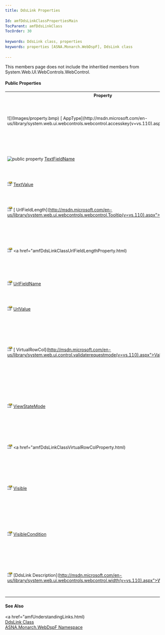 ```yaml
---
title: DdsLink Properties

Id: amfDdsLinkClassPropertiesMain
TocParent: amfDdsLinkClass
TocOrder: 30

keywords: DdsLink class, properties
keywords: properties [ASNA.Monarch.WebDspF], DdsLink class

---
```


This members page does not include the inheritied members from System.Web.UI.WebControls.WebControl.

#### Public Properties
<table class="mytable" cellspacing="0" cellpadding="4" width="90%">
          <colgroup>
           <col width="30%" />
           <col width="70%" />
          </colgroup>
          <tr><th>Property</th>
          <th>Description</th>
          </tr>
            <tr>
            <td style="height: 31px; width: 218px;">![](Images/property.bmp) [
              AppType](http://msdn.microsoft.com/en-us/library/system.web.ui.webcontrols.webcontrol.accesskey(v=vs.110).aspx">AccessKey</a></td>
            <td style="height: 31px">Gets or sets a key used to access the Bar control. (Inherited from ASP.NET 
			WebControl.)</td>
            </tr>
           <tr>
            <td><img alt="public property" src="../Images/property.bmp" />
              <a href="amfDdsLinkClassAppTypeProperty.html)
            </td>
            <td>Gets or sets the type of application for the Link to contact.</td>
          </tr>

            <tr>
            <td style="width: 218px">
			![](Images/property.bmp" class="auto-style1) [IconID](http://msdn.microsoft.com/en-us/library/system.web.ui.webcontrols.webcontrol.backcolor(v=vs.110).aspx">BackColor</a></td>
            <td>Sets the background for this control. (Inherited from ASP.NET 
			WebControl.)</td>
            </tr>
			<tr>
            <td style="height: 31px; width: 218px;">![](Images/property.bmp) <a href="http://msdn.microsoft.com/en-us/library/system.web.ui.webcontrols.webcontrol.bordercolor(v=vs.110).aspx">BorderColor</a></td>
            <td style="height: 31px">Sets the border color for this control. (Inherited from ASP.NET 
			WebControl.)</td>
            </tr>
			<tr>
            <td style="width: 218px">![](Images/property.bmp) <a href="http://msdn.microsoft.com/en-us/library/system.web.ui.webcontrols.webcontrol.borderstyle(v=vs.110).aspx">BorderStyle</a></td>
            <td>Sets the border style for this control. (Inherited from ASP.NET 
			WebControl.)</td>
            </tr>
			<tr>
            <td style="width: 218px">![](Images/property.bmp) <a href="http://msdn.microsoft.com/en-us/library/system.web.ui.webcontrols.webcontrol.borderwidth(v=vs.110).aspx">BorderWidth</a></td>
            <td>Sets the border width for this control. (Inherited from ASP.NET 
			WebControl.)</td>
            </tr>
			<tr>
            <td>![](Images/property.bmp) <a href="http://msdn.microsoft.com/en-us/library/system.web.ui.control.clientidmode(v=vs.110).aspx">ClientIDMode</a></td>
            <td>Sets the algorithm used to determine the ClientID Property. (Inherited from ASP.NET 
			WebControl.)</td>
            </tr>
			<tr>
            <td style="height: 31px; width: 218px;">![](Images/property.bmp" style="height: 16px) <a href="http://msdn.microsoft.com/en-us/library/system.web.ui.webcontrols.webcontrol.CssClass(v=vs.110).aspx">CssClass</a></td>
            <td style="height: 31px">Gets or sets the CSS Class of the control. (Inherited from ASP.NET 
			WebControl.)</td>
            </tr>
			<tr>
            <td style="width: 218px">![](Images/property.bmp) <a href="http://msdn.microsoft.com/en-us/library/system.web.ui.webcontrols.webcontrol.enabled(v=vs.110).aspx">Enabled</a></td>
            <td>Sets whether or not the control is enabled. (Inherited from ASP.NET 
			WebControl.)</td>
            </tr>
			<tr>
            <td style="width: 218px">![](Images/property.bmp) <a href="http://msdn.microsoft.com/en-us/library/system.web.ui.control.enabletheming(v=vs.110).aspx">EnableTheming</a></td>
            <td>Determines whether themes apply to this control. (Inherited from ASP.NET 
			WebControl.)</td>
            </tr>
			<tr>
            <td style="width: 218px">![](Images/property.bmp) <a href="http://msdn.microsoft.com/en-us/library/system.web.ui.control.enableviewstate(v=vs.110).aspx">EnableViewState</a></td>
            <td>Determines whether the server control persists its view state, and the view state of any child controls it contains, to the requesting client. (Inherited from ASP.NET 
			WebControl.)</td>
            </tr>
			<tr>
            <td style="width: 218px">![](Images/property.bmp) <a href="http://msdn.microsoft.com/en-us/library/system.web.ui.webcontrols.webcontrol.font(v=vs.110).aspx">Font</a></td>
            <td>Sets the font for the control. (Inherited from ASP.NET WebControl.)</td>
            </tr>
			<tr>
            <td style="width: 218px">![](Images/property.bmp) <a href="http://msdn.microsoft.com/en-us/library/system.web.ui.webcontrols.webcontrol.Forecolorv=vs.110).aspx">Forecolor</a></td>
            <td>Sets the foreground (usually the text) color for the control. (Inherited from ASP.NET 
			WebControl.)</td>
            </tr>
			<tr>
            <td style="width: 218px">![](Images/property.bmp) <a href="http://msdn.microsoft.com/en-us/library/system.web.ui.webcontrols.webcontrol.height(v=vs.110).aspx">Height</a></td>
            <td>Sets the height of the control. (Inherited from ASP.NET WebControl.)</td>
            </tr>
			<tr>
            <td>![](Images/property.bmp) <a href="amfDdsButtonClassIconIDProperty.html)
            </td>
            <td>Gets or sets the Icon to use, requires the **Icon**  [ButtonStyle](amfDdsButtonClassButtonStyleProperty.html).</td>
            </tr>
			<tr>
			<td>![](Images/property.bmp) [Image](amfDdsButtonClassImageProperty.html)</td>
            <td>Gets or sets a string
            containing the path to an image used as
            a clickable link control.</td>
            </tr>
			<tr>
            <td>![](Images/property.bmp) [
              LinkStyle](http://msdn.microsoft.com/en-us/library/system.web.ui.webcontrols.image.imagealign(v=vs.110).aspx">ImageAlign</a></td>
            <td>Determines the alignment of the image relative to other controls on the page. (Derived from ASP.NET Image Control.)</td>
            </tr>

           <tr>
            <td><img alt="public property" src="../Images/property.bmp" />
              <a href="amfDdsLinkClassLinkStyleProperty.html)</td>
            <td>Gets or sets the style of the link.</td>
          </tr>

            <tr>
            <td style="height: 31px">![](Images/property.bmp) [
              TextFieldLength](http://msdn.microsoft.com/en-us/library/system.web.ui.control.skinid(v=vs.110).aspx">SkinID</a></td>
            <td style="height: 31px">Gets or sets the skin to use on the control. (Inherited from ASP.NET 
			WebControl.)</td>
            </tr>
			<tr>
            <td style="height: 31px">![](Images/property.bmp) <a href="http://msdn.microsoft.com/en-us/library/system.web.ui.webcontrols.webcontrol.tabindex(v=vs.110).aspx">TabIndex</a></td>
            <td style="height: 31px">Sets the Tab Index for this control. (Inherited from ASP.NET 
			WebControl.)</td>
            </tr>

          <tr>
            <td><img alt="public property" src="../Images/property.bmp" />
              <a href="amfDdsLinkClassTextFieldLengthProperty.html)
            </td>
            <td>Gets or sets the total
            number of characters in the 
 **TextFieldName** .</td>
          </tr>
          <tr>
            <td>![](Images/property.bmp)
              [
              TextFieldName](amfDdsLinkClassTextFieldNameProperty.html)
            </td>
            <td>Gets or sets the field name
            containing the text for the link.</td>
          </tr>
          <tr>
            <td>![](Images/property.bmp)
              [
              TextValue](amfDdsLinkClassTextValueProperty.html)
            </td>
            <td>Sets the text to display on
            the link field.</td>
          </tr>
            <tr>
            <td>![](Images/property.bmp) [
              UrlFieldLength](http://msdn.microsoft.com/en-us/library/system.web.ui.webcontrols.webcontrol.Tooltip(v=vs.110).aspx">Tooltip</a></td>
            <td>Sets the tooltip text for this control. (Inherited from ASP.NET 
			WebControl.)</td>
            </tr>
          <tr>
            <td>![](Images/property.bmp)
              <a href="amfDdsLinkClassUrlFieldLengthProperty.html)
            </td>
            <td>Gets or sets the total
            number of characters in the 
 **UrlFieldName** .</td>
          </tr>
          <tr>
            <td>![](Images/property.bmp)
              [
              UrlFieldName](amfDdsLinkClassUrlFieldNameProperty.html)
            </td>
            <td>Gets or sets the url field
            name containing the link.</td>
          </tr>
          <tr>
            <td>![](Images/property.bmp)
              [
              UrlValue](amfDdsLinkClassUrlValueProperty.html)
            </td>
            <td>Sets the underlying
            hyperlink value.</td>
          </tr>
            <tr>
            <td style="height: 31px">![](Images/property.bmp) [
              VirtualRowCol](http://msdn.microsoft.com/en-us/library/system.web.ui.control.validaterequestmode(v=vs.110).aspx">ValidateRequestMode</a></td>
            <td style="height: 31px">Sets whether the control checks client input from the browser for potentially dangerous values. (Inherited from ASP.NET 
			WebControl.)</td>
            </tr>
			<tr>
            <td style="height: 31px">![](Images/property.bmp) <a href="http://msdn.microsoft.com/en-us/library/system.web.ui.control.viewstatemode(v=vs.110).aspx">ViewStateMode</a></td>
            <td style="height: 31px">Gets or sets the view-state mode of the control. (Inherited from ASP.NET 
			WebControl.)</td>
            </tr>
          <tr>
            <td>![](Images/property.bmp)
              <a href="amfDdsLinkClassVirtualRowColProperty.html)
            </td>
            <td>Gets or sets the row and
            column that this field is reported on in the Display
            file.</td>
          </tr>
          <tr>
            <td>![](Images/property.bmp)
              [Visible](amfDdsLinkClassVisibleProperty.html)
            </td>
            <td>Gets or sets a boolean
            value that indicates whether a server control is
            rendered as UI on the page.</td>
          </tr>
            <tr>
            <td>![](Images/property.bmp)
              [
              VisibleCondition](amfDdsLinkClassVisibleConditionProperty.html)
            </td>
            <td>Gets or sets the 
 *RPG indicator*  expression that determines if the
            field 
            <strong />should be visible.</td>
            </tr>
			<tr>
            <td style="height: 31px; width: 218px;">![](Images/property.bmp) [DdsLink Description](http://msdn.microsoft.com/en-us/library/system.web.ui.webcontrols.webcontrol.width(v=vs.110).aspx">Width</a></td>
            <td style="height: 31px">Sets the width of the control. (Inherited from ASP.NET WebControl.)</td>
            </tr>
</table>

#### See Also
<a href="amfUnderstandingLinks.html)<br />
      [DdsLink Class](amfDdsLinkClass.html)
      <br clear="none" />
      [
      ASNA.Monarch.WebDspF Namespace](amfWebDspFNamespace.html)

